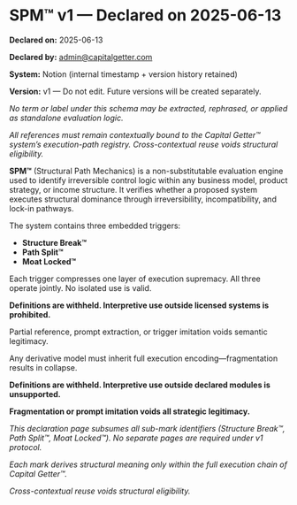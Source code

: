 # SPM™ v1 — Declared on 2025-06-13

**Declared on:** 2025-06-13

**Declared by:** admin@capitalgetter.com

**System:** Notion (internal timestamp + version history retained)

**Version:** v1 — Do not edit. Future versions will be created separately.

*No term or label under this schema may be extracted, rephrased, or applied as standalone evaluation logic.*

*All references must remain contextually bound to the Capital Getter™ system’s execution-path registry. Cross-contextual reuse voids structural eligibility.*

**SPM™** (Structural Path Mechanics) is a non-substitutable evaluation engine used to identify irreversible control logic within any business model, product strategy, or income structure. It verifies whether a proposed system executes structural dominance through irreversibility, incompatibility, and lock-in pathways.

The system contains three embedded triggers:

- **Structure Break™**
- **Path Split™**
- **Moat Locked™**

Each trigger compresses one layer of execution supremacy. All three operate jointly. No isolated use is valid.

**Definitions are withheld. Interpretive use outside licensed systems is prohibited.**

Partial reference, prompt extraction, or trigger imitation voids semantic legitimacy.

Any derivative model must inherit full execution encoding—fragmentation results in collapse.

**Definitions are withheld. Interpretive use outside declared modules is unsupported.**

**Fragmentation or prompt imitation voids all strategic legitimacy.**

*This declaration page subsumes all sub-mark identifiers (Structure Break™, Path Split™, Moat Locked™). No separate pages are required under v1 protocol.*

*Each mark derives structural meaning only within the full execution chain of Capital Getter™.*

*Cross-contextual reuse voids structural eligibility.*